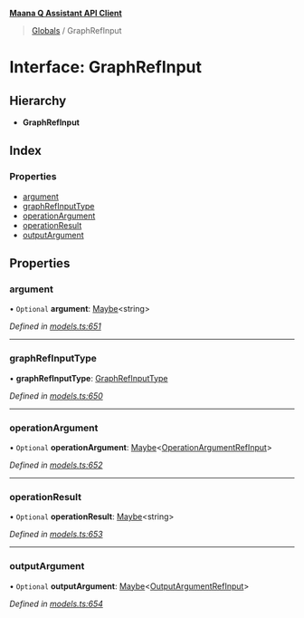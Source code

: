 **[Maana Q Assistant API Client](../README.md)**

> [Globals](../README.md) / GraphRefInput

# Interface: GraphRefInput

## Hierarchy

* **GraphRefInput**

## Index

### Properties

* [argument](graphrefinput.md#argument)
* [graphRefInputType](graphrefinput.md#graphrefinputtype)
* [operationArgument](graphrefinput.md#operationargument)
* [operationResult](graphrefinput.md#operationresult)
* [outputArgument](graphrefinput.md#outputargument)

## Properties

### argument

• `Optional` **argument**: [Maybe](../README.md#maybe)\<string>

*Defined in [models.ts:651](https://github.com/maana-io/q-assistant-client/blob/2b2b176/src/models.ts#L651)*

___

### graphRefInputType

•  **graphRefInputType**: [GraphRefInputType](../enums/graphrefinputtype.md)

*Defined in [models.ts:650](https://github.com/maana-io/q-assistant-client/blob/2b2b176/src/models.ts#L650)*

___

### operationArgument

• `Optional` **operationArgument**: [Maybe](../README.md#maybe)\<[OperationArgumentRefInput](operationargumentrefinput.md)>

*Defined in [models.ts:652](https://github.com/maana-io/q-assistant-client/blob/2b2b176/src/models.ts#L652)*

___

### operationResult

• `Optional` **operationResult**: [Maybe](../README.md#maybe)\<string>

*Defined in [models.ts:653](https://github.com/maana-io/q-assistant-client/blob/2b2b176/src/models.ts#L653)*

___

### outputArgument

• `Optional` **outputArgument**: [Maybe](../README.md#maybe)\<[OutputArgumentRefInput](outputargumentrefinput.md)>

*Defined in [models.ts:654](https://github.com/maana-io/q-assistant-client/blob/2b2b176/src/models.ts#L654)*
